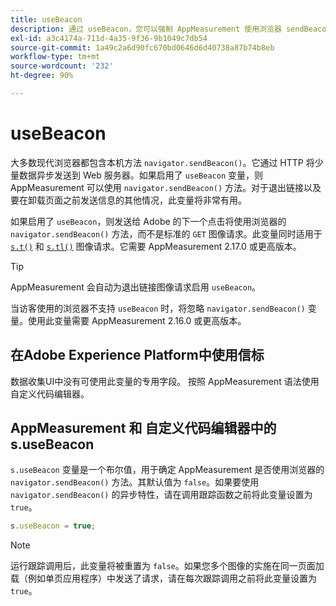 ```yaml
---
title: useBeacon
description: 通过 useBeacon，您可以强制 AppMeasurement 使用浏览器 sendBeacon API
exl-id: a3c4174a-711d-4a35-9f36-9b1049c7db54
source-git-commit: 1a49c2a6d90fc670bd0646d6d40738a87b74b8eb
workflow-type: tm+mt
source-wordcount: '232'
ht-degree: 90%

---
```


# useBeacon

大多数现代浏览器都包含本机方法 `navigator.sendBeacon()`。它通过 HTTP 将少量数据异步发送到 Web 服务器。如果启用了 `useBeacon` 变量，则 AppMeasurement 可以使用 `navigator.sendBeacon()` 方法。对于退出链接以及要在卸载页面之前发送信息的其他情况，此变量将非常有用。

如果启用了 `useBeacon`，则发送给 Adobe 的下一个点击将使用浏览器的 `navigator.sendBeacon()` 方法，而不是标准的 `GET` 图像请求。此变量同时适用于 [`s.t()`](../functions/t-method.md) 和 [`s.tl()`](../functions/tl-method.md) 图像请求。它需要 AppMeasurement 2.17.0 或更高版本。

>[!TIP]
>
> AppMeasurement 会自动为退出链接图像请求启用 `useBeacon`。

当访客使用的浏览器不支持 `useBeacon` 时，将忽略 `navigator.sendBeacon()` 变量。使用此变量需要 AppMeasurement 2.16.0 或更高版本。

## 在Adobe Experience Platform中使用信标

数据收集UI中没有可使用此变量的专用字段。 按照 AppMeasurement 语法使用自定义代码编辑器。

## AppMeasurement 和 自定义代码编辑器中的 s.useBeacon

`s.useBeacon` 变量是一个布尔值，用于确定 AppMeasurement 是否使用浏览器的 `navigator.sendBeacon()` 方法。其默认值为 `false`。如果要使用 `navigator.sendBeacon()` 的异步特性，请在调用跟踪函数之前将此变量设置为 `true`。

```js
s.useBeacon = true;
```

>[!NOTE]
>
> 运行跟踪调用后，此变量将被重置为 `false`。如果您多个图像的实施在同一页面加载（例如单页应用程序）中发送了请求，请在每次跟踪调用之前将此变量设置为 `true`。
